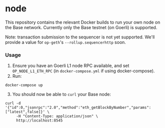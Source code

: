 # node

This repository contains the relevant Docker builds to run your own node on the Base network.
Currently only the Base testnet (on Goerli) is supported.

Note: transaction submission to the sequencer is not yet supported. We'll provide a value for `op-geth`'s `--rollup.sequencerhttp` soon.

### Usage

1. Ensure you have an Goerli L1 node RPC available, and set `OP_NODE_L1_ETH_RPC` (in `docker-compose.yml` if using docker-compose).
2. Run:
```
docker-compose up
```
3. You should now be able to `curl` your Base node:
```
curl -d '{"id":0,"jsonrpc":"2.0","method":"eth_getBlockByNumber","params":["latest",false]}' \
     -H "Content-Type: application/json" \
     http://localhost:8545
```
